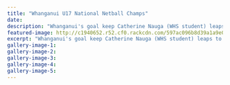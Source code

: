 ```yaml
---
title: "Whanganui U17 National Netball Champs"
date: 
description: "Whanganui's goal keep Catherine Nauga (WHS student) leaps to halt a Waitakere 1 attack during the national U17 netball tournament in Auckland..."
featured-image: http://c1940652.r52.cf0.rackcdn.com/597ac096b8d39a1a9e000cc2/WU-U17-tournybetter-Catherin-Nauga-chron-july.jpg
excerpt: "Whanganui's goal keep Catherine Nauga (WHS student) leaps to halt a Waitakere 1 attack, while team mate and goal defence He-Mari Simon awaits the fallout during the national U17 netball tournament in Auckland."
gallery-image-1: 
gallery-image-2: 
gallery-image-3: 
gallery-image-4: 
gallery-image-5: 
---
```

